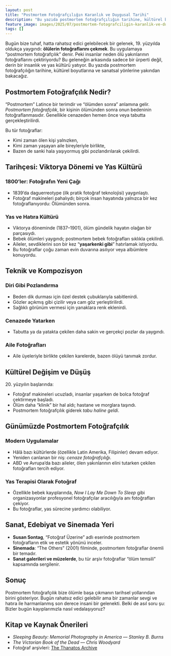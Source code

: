 ```yaml
---
layout: post
title: "Postmortem Fotoğrafçılığın Karanlık ve Duygusal Tarihi"
description: "Bu yazıda postmortem fotoğrafçılığın tarihine, kültürel boyutlarına ve sanatsal yönlerine yakından bakacağız."
feature_image: images/2025/07/postmortem-fotografciligin-karanlik-ve-duygusal-tarihi.jpg
tags: []
---
```


Bugün bize tuhaf, hatta rahatsız edici gelebilecek bir gelenek, 19. yüzyılda oldukça yaygındı: **ölülerin fotoğraflarını çekmek**. Bu uygulamaya “postmortem fotoğrafçılık” denir. Peki insanlar neden ölü yakınlarının fotoğraflarını çektiriyordu? Bu geleneğin arkasında sadece bir ürperti değil, derin bir insanlık ve yas kültürü yatıyor. Bu yazıda postmortem fotoğrafçılığın tarihine, kültürel boyutlarına ve sanatsal yönlerine yakından bakacağız.

<!--more-->

## Postmortem Fotoğrafçılık Nedir?

“Postmortem” Latince bir terimdir ve “ölümden sonra” anlamına gelir. *Postmortem fotoğrafçılık*, bir kişinin ölümünden sonra onun bedeninin fotoğraflanmasıdır. Genellikle cenazeden hemen önce veya tabutta gerçekleştirilirdi.

Bu tür fotoğraflar:

- Kimi zaman ölen kişi yalnızken,
- Kimi zaman yaşayan aile bireyleriyle birlikte,
- Bazen de sanki hala yaşıyormuş gibi pozlandırılarak çekilirdi.

## Tarihçesi: Viktorya Dönemi ve Yas Kültürü

### 1800’ler: Fotoğrafın Yeni Çağı

- 1839’da daguerreotype (ilk pratik fotoğraf teknolojisi) yaygınlaştı.
- Fotoğraf makineleri pahalıydı; birçok insan hayatında yalnızca bir kez fotoğraflanıyordu: Ölümünden sonra.

### Yas ve Hatıra Kültürü

- Viktorya döneminde (1837–1901), ölüm gündelik hayatın olağan bir parçasıydı.
- Bebek ölümleri yaygındı; postmortem bebek fotoğrafları sıklıkla çekilirdi.
- Aileler, sevdiklerini son bir kez “**yaşarkenki gibi**” hatırlamak istiyordu.
- Bu fotoğraflar çoğu zaman evin duvarına asılıyor veya albümlere konuyordu.

## Teknik ve Kompozisyon

### Diri Gibi Pozlandırma

- Beden dik durması için özel destek çubuklarıyla sabitlenirdi.
- Gözler açıkmış gibi çizilir veya cam göz yerleştirilirdi.
- Sağlıklı görünüm vermesi için yanaklara renk eklenirdi.

### Cenazede Yatarken
- Tabutta ya da yatakta çekilen daha sakin ve gerçekçi pozlar da yaygındı.

### Aile Fotoğrafları

- Aile üyeleriyle birlikte çekilen karelerde, bazen ölüyü tanımak zordur.

## Kültürel Değişim ve Düşüş

20\. yüzyılın başlarında:

- Fotoğraf makineleri ucuzladı, insanlar yaşarken de bolca fotoğraf çektirmeye başladı.
- Ölüm daha “klinik” bir hal aldı; hastane ve morglara taşındı.
- Postmortem fotoğrafçılık giderek *tabu haline geldi*.

## Günümüzde Postmortem Fotoğrafçılık

### Modern Uygulamalar

- Hâlâ bazı kültürlerde (özellikle Latin Amerika, Filipinler) devam ediyor.
- Yeniden canlanan bir niş: *cenaze fotoğrafçılığı*.
- ABD ve Avrupa’da bazı aileler, ölen yakınlarının elini tutarken çekilen fotoğrafları tercih ediyor.

### Yas Terapisi Olarak Fotoğraf

- Özellikle bebek kayıplarında, *Now I Lay Me Down To Sleep* gibi organizasyonlar profesyonel fotoğrafçılar aracılığıyla anı fotoğrafları çekiyor.
- Bu fotoğraflar, yas sürecine yardımcı olabiliyor.

## Sanat, Edebiyat ve Sinemada Yeri

- **Susan Sontag**, “Fotoğraf Üzerine” adlı eserinde postmortem fotoğrafların etik ve estetik yönünü inceler.
- **Sinemada**: “The Others” (2001) filminde, postmortem fotoğraflar önemli bir temadır.
- **Sanat galerileri ve müzelerde**, bu tür arşiv fotoğraflar “ölüm temsili” kapsamında sergilenir.

## Sonuç

Postmortem fotoğrafçılık bize ölümle başa çıkmanın tarihsel yollarından birini gösteriyor. Bugün rahatsız edici gelebilir ama bir zamanlar sevgi ve hatıra ile harmanlanmış son derece insani bir gelenekti. Belki de asıl soru şu: Bizler bugün kayıplarımızla nasıl vedalaşıyoruz?

## Kitap ve Kaynak Önerileri

- *Sleeping Beauty: Memorial Photography in America — Stanley B. Burns*
- *The Victorian Book of the Dead — Chris Woodyard*
- Fotoğraf arşivleri: [The Thanatos Archive](https://www.thanatos.net/)